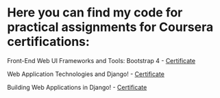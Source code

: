 # Here you can find my code for practical assignments for Coursera certifications:

Front-End Web UI Frameworks and Tools: Bootstrap 4 - [Certificate](https://www.coursera.org/account/accomplishments/verify/PDY2VKCJ5MNA)

Web Application Technologies and Django! - [Certificate](https://www.coursera.org/account/accomplishments/verify/5DJCCJGGXYYE)

Building Web Applications in Django! - [Certificate](https://www.coursera.org/account/accomplishments/verify/FGJ63LMBYRXK)
